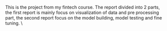 This is the project from my fintech course. The report divided into 2 parts, the first report is mainly focus on visualization of data and pre processing part, the second report focus on the model building, model testing and fine tuning.   \
